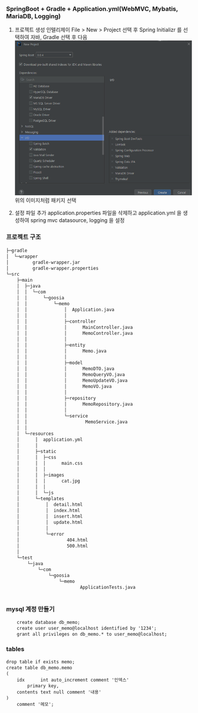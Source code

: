 ### SpringBoot + Gradle + Application.yml(WebMVC, Mybatis, MariaDB, Logging)

1. 프로젝트 생성
인텔리제이 File > New > Project 선택 후 Spring Initializr 를 선택하여 자바, Gradle 선택 후 다음\
![package.png](package.png)\
위의 이미지처럼 패키지 선택

2. 설정 파일 추가
application.properties 파일을 삭제하고 application.yml 을 생성하여 spring mvc datasource, logging 을 설정


### 프로젝트 구조
```
├─gradle
│  └─wrapper
│         gradle-wrapper.jar
│         gradle-wrapper.properties
└─src
    ├─main
    │  ├─java
    │  │  └─com
    │  │      └─goosia
    │  │          └─memo
    │  │              │  Application.java
    │  │              │
    │  │              ├─controller
    │  │              │      MainController.java
    │  │              │      MemoController.java
    │  │              │
    │  │              ├─entity
    │  │              │      Memo.java
    │  │              │
    │  │              ├─model
    │  │              │      MemoDTO.java
    │  │              │      MemoQueryVO.java
    │  │              │      MemoUpdateVO.java
    │  │              │      MemoVO.java
    │  │              │
    │  │              ├─repository
    │  │              │      MemoRepository.java
    │  │              │
    │  │              └─service
    │  │                      MemoService.java
    │  │
    │  └─resources
    │      │  application.yml
    │      │
    │      ├─static
    │      │  ├─css
    │      │  │      main.css
    │      │  │
    │      │  ├─images
    │      │  │      cat.jpg
    │      │  │
    │      │  └─js
    │      └─templates
    │          │  detail.html
    │          │  index.html
    │          │  insert.html
    │          │  update.html
    │          │
    │          └─error
    │                  404.html
    │                  500.html
    │
    └─test
        └─java
            └─com
                └─goosia
                    └─memo
                            ApplicationTests.java


```

### mysql 계정 만들기
```
    create database db_memo;
    create user user_memo@localhost identified by '1234';
    grant all privileges on db_memo.* to user_memo@localhost;
```

### tables
```
drop table if exists memo;
create table db_memo.memo
(
    idx      int auto_increment comment '인덱스'
        primary key,
    contents text null comment '내용'
)
    comment '메모';
```